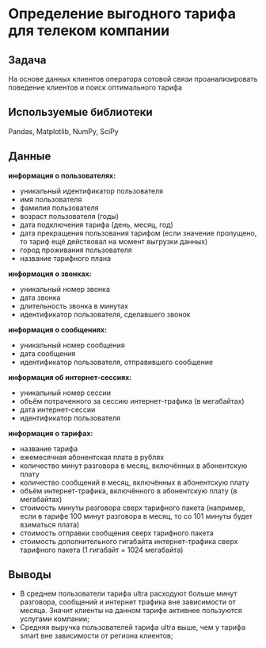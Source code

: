 # Определение выгодного тарифа для телеком компании
 

## Задача 
На основе данных клиентов оператора сотовой связи проанализировать поведение клиентов и поиск оптимального тарифа

## Используемые библиотеки
Pandas, Matplotlib, NumPy, SciPy

## Данные
**информация о пользователях:**
- уникальный идентификатор пользователя
- имя пользователя
- фамилия пользователя
- возраст пользователя (годы)
- дата подключения тарифа (день, месяц, год)
- дата прекращения пользования тарифом (если значение пропущено, то тариф ещё действовал на момент выгрузки данных)
- город проживания пользователя
- название тарифного плана

**информация о звонках:**
- уникальный номер звонка
- дата звонка
- длительность звонка в минутах
- идентификатор пользователя, сделавшего звонок

**информация о сообщениях:**
- уникальный номер сообщения
- дата сообщения
- идентификатор пользователя, отправившего сообщение

**информация об интернет-сессиях:**
- уникальный номер сессии
- объём потраченного за сессию интернет-трафика (в мегабайтах)
- дата интернет-сессии
- идентификатор пользователя

**информация о тарифах:**
- название тарифа
- ежемесячная абонентская плата в рублях
- количество минут разговора в месяц, включённых в абонентскую плату
- количество сообщений в месяц, включённых в абонентскую плату
- объём интернет-трафика, включённого в абонентскую плату (в мегабайтах)
- стоимость минуты разговора сверх тарифного пакета (например, если в тарифе 100 минут разговора в месяц, то со 101 минуты будет взиматься плата)
- стоимость отправки сообщения сверх тарифного пакета
- стоимость дополнительного гигабайта интернет-трафика сверх тарифного пакета (1 гигабайт = 1024 мегабайта)

## Выводы
- В среднем пользователи тарифа ultra расходуют больше минут разговора, сообщений и интернет трафика вне зависимости от месяца. Значит клиенты на данном тарифе активнее пользуются услугами компании;
- Cредняя выручка пользователей тарифа ultra выше, чем у тарифа smart вне зависимости от региона клиентов;
